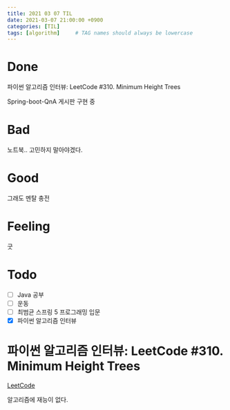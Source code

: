 ```yaml
---
title: 2021 03 07 TIL
date: 2021-03-07 21:00:00 +0900
categories: [TIL]
tags: [algorithm]     # TAG names should always be lowercase
---
```


# Done

파이썬 알고리즘 인터뷰: LeetCode #310. Minimum Height Trees

Spring-boot-QnA 게시판 구현 중

# Bad

노트북.. 고민하지 말아야겠다.

# Good

그래도 멘탈 충전

# Feeling

굿

# Todo

- [ ] Java 공부
- [ ] 운동
- [ ] 최범균 스프링 5 프로그래밍 입문
- [x] 파이썬 알고리즘 인터뷰

# 파이썬 알고리즘 인터뷰: LeetCode #310. Minimum Height Trees

[LeetCode](https://leetcode.com/problems/minimum-height-trees/)

알고리즘에 재능이 없다.
